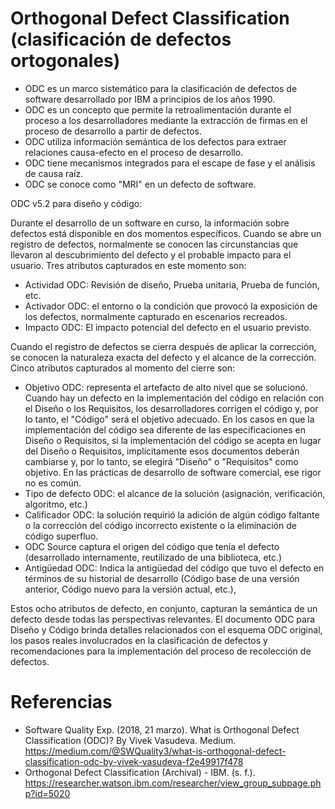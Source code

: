 # Orthogonal Defect Classification (clasificación de defectos ortogonales)


* ODC es un marco sistemático para la clasificación de defectos de software desarrollado por IBM a principios de los años 1990.
* ODC es un concepto que permite la retroalimentación durante el proceso a los desarrolladores mediante la extracción de firmas en el proceso de desarrollo a partir de defectos.
* ODC utiliza información semántica de los defectos para extraer relaciones causa-efecto en el proceso de desarrollo.
* ODC tiene mecanismos integrados para el escape de fase y el análisis de causa raíz.
* ODC se conoce como "MRI" en un defecto de software.

ODC v5.2 para diseño y código:

Durante el desarrollo de un software en curso, la información sobre defectos está disponible en dos momentos específicos. Cuando se abre un registro de defectos, normalmente se conocen las circunstancias que llevaron al descubrimiento del defecto y el probable impacto para el usuario. Tres atributos capturados en este momento son:

* Actividad ODC: Revisión de diseño, Prueba unitaria, Prueba de función, etc.
* Activador ODC: el entorno o la condición que provocó la exposición de los defectos, normalmente capturado en escenarios recreados.
* Impacto ODC: El impacto potencial del defecto en el usuario previsto.

Cuando el registro de defectos se cierra después de aplicar la corrección, se conocen la naturaleza exacta del defecto y el alcance de la corrección. Cinco atributos capturados al momento del cierre son:

* Objetivo ODC: representa el artefacto de alto nivel que se solucionó. Cuando hay un defecto en la implementación del código en relación con el Diseño o los Requisitos, los desarrolladores corrigen el código y, por lo tanto, el "Código" será el objetivo adecuado. En los casos en que la implementación del código sea diferente de las especificaciones en Diseño o Requisitos, si la implementación del código se acepta en lugar del Diseño o Requisitos, implícitamente esos documentos deberán cambiarse y, por lo tanto, se elegirá "Diseño" o "Requisitos" como objetivo. En las prácticas de desarrollo de software comercial, ese rigor no es común.
* Tipo de defecto ODC: el alcance de la solución (asignación, verificación, algoritmo, etc.)
* Calificador ODC: la solución requirió la adición de algún código faltante o la corrección del código incorrecto existente o la eliminación de código superfluo.
* ODC Source captura el origen del código que tenía el defecto (desarrollado internamente, reutilizado de una biblioteca, etc.)
* Antigüedad ODC: Indica la antigüedad del código que tuvo el defecto en términos de su historial de desarrollo (Código base de una versión anterior, Código nuevo para la versión actual, etc.),

Estos ocho atributos de defecto, en conjunto, capturan la semántica de un defecto desde todas las perspectivas relevantes. El documento ODC para Diseño y Código brinda detalles relacionados con el esquema ODC original, los pasos reales involucrados en la clasificación de defectos y recomendaciones para la implementación del proceso de recolección de defectos.

# Referencias
- Software Quality Exp. (2018, 21 marzo). What is Orthogonal Defect Classification (ODC)? By Vivek Vasudeva. Medium. https://medium.com/@SWQuality3/what-is-orthogonal-defect-classification-odc-by-vivek-vasudeva-f2e49917f478
- Orthogonal Defect Classification (Archival) - IBM. (s. f.). https://researcher.watson.ibm.com/researcher/view_group_subpage.php?id=5020

